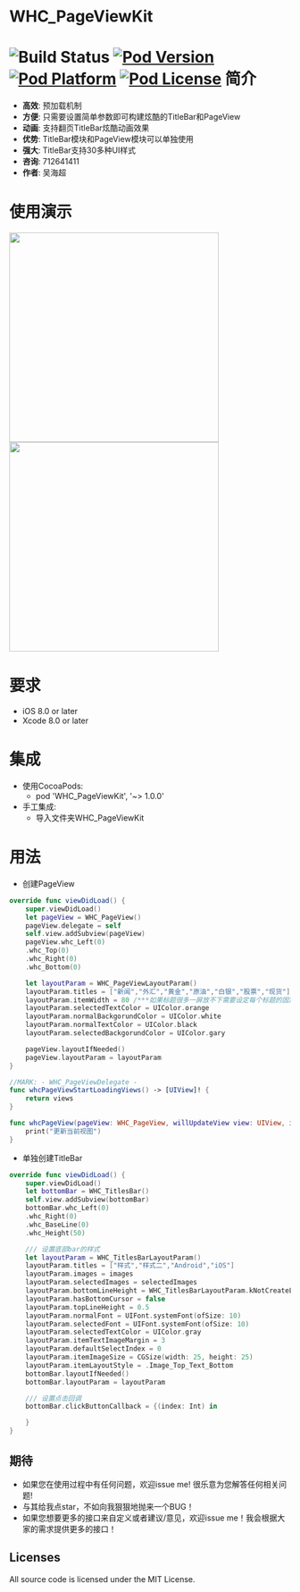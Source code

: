 WHC_PageViewKit
==============
![Build Status](https://api.travis-ci.org/netyouli/WHC_Model.svg?branch=master)
[![Pod Version](http://img.shields.io/cocoapods/v/WHC_Model.svg?style=flat)](http://cocoadocs.org/docsets/WHC_Model/)
[![Pod Platform](http://img.shields.io/cocoapods/p/WHC_Model.svg?style=flat)](http://cocoadocs.org/docsets/WHC_Model/)
[![Pod License](http://img.shields.io/cocoapods/l/WHC_Model.svg?style=flat)](https://opensource.org/licenses/MIT)
简介
==============
- **高效**: 预加载机制
- **方便**: 只需要设置简单参数即可构建炫酷的TitleBar和PageView
- **动画**: 支持翻页TitleBar炫酷动画效果
- **优势**: TitleBar模块和PageView模块可以单独使用
- **强大**: TitleBar支持30多种UI样式
- **咨询**: 712641411
- **作者**: 吴海超

使用演示
==============
<img src = "https://github.com/netyouli/WHC_PageViewKit/blob/master/gif/pageView.gif" width = "375"><img src = "https://github.com/netyouli/WHC_PageViewKit/blob/master/gif/note.png" width = "375">

要求
==============
* iOS 8.0 or later
* Xcode 8.0 or later

集成
==============
* 使用CocoaPods:
  -  pod 'WHC_PageViewKit', '~> 1.0.0'
* 手工集成:
  -  导入文件夹WHC_PageViewKit

用法
==============
*  创建PageView
```Swift
override func viewDidLoad() {
    super.viewDidLoad()
    let pageView = WHC_PageView()
    pageView.delegate = self
    self.view.addSubview(pageView)
    pageView.whc_Left(0)
    .whc_Top(0)
    .whc_Right(0)
    .whc_Bottom(0)

    let layoutParam = WHC_PageViewLayoutParam()
    layoutParam.titles = ["新闻","外汇","黄金","原油","白银","股票","现货"]
    layoutParam.itemWidth = 80 /***如果标题很多一屏放不下需要设定每个标题的固定宽度否则可以忽略***/
    layoutParam.selectedTextColor = UIColor.orange
    layoutParam.normalBackgorundColor = UIColor.white
    layoutParam.normalTextColor = UIColor.black
    layoutParam.selectedBackgorundColor = UIColor.gary

    pageView.layoutIfNeeded()
    pageView.layoutParam = layoutParam
}

//MARK: - WHC_PageViewDelegate -
func whcPageViewStartLoadingViews() -> [UIView]! {
    return views
}

func whcPageView(pageView: WHC_PageView, willUpdateView view: UIView, index: Int) {
    print("更新当前视图")
}

```

* 单独创建TitleBar
```Swift 
override func viewDidLoad() {
    super.viewDidLoad()
    let bottomBar = WHC_TitlesBar()
    self.view.addSubview(bottomBar)
    bottomBar.whc_Left(0)
    .whc_Right(0)
    .whc_BaseLine(0)
    .whc_Height(50)

    /// 设置底部bar的样式
    let layoutParam = WHC_TitlesBarLayoutParam()
    layoutParam.titles = ["样式","样式二","Android","iOS"]
    layoutParam.images = images
    layoutParam.selectedImages = selectedImages
    layoutParam.bottomLineHeight = WHC_TitlesBarLayoutParam.kNotCreateLine
    layoutParam.hasBottomCursor = false
    layoutParam.topLineHeight = 0.5
    layoutParam.normalFont = UIFont.systemFont(ofSize: 10)
    layoutParam.selectedFont = UIFont.systemFont(ofSize: 10)
    layoutParam.selectedTextColor = UIColor.gray
    layoutParam.itemTextImageMargin = 3
    layoutParam.defaultSelectIndex = 0
    layoutParam.itemImageSize = CGSize(width: 25, height: 25)
    layoutParam.itemLayoutStyle = .Image_Top_Text_Bottom
    bottomBar.layoutIfNeeded()
    bottomBar.layoutParam = layoutParam

    /// 设置点击回调
    bottomBar.clickButtonCallback = {(index: Int) in

    }
}
```

## <a id="期待"></a>期待

- 如果您在使用过程中有任何问题，欢迎issue me! 很乐意为您解答任何相关问题!
- 与其给我点star，不如向我狠狠地抛来一个BUG！
- 如果您想要更多的接口来自定义或者建议/意见，欢迎issue me！我会根据大家的需求提供更多的接口！

## Licenses
All source code is licensed under the MIT License.
